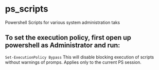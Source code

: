 # ps_scripts
Powershell Scripts for various system administration taks

## To set the execution policy, first open up powershell as Administrator and run:
`Set-ExecutionPolicy Bypass`
This will disable blocking execution of scripts without warnings of promps. Applies only to the current PS session.


